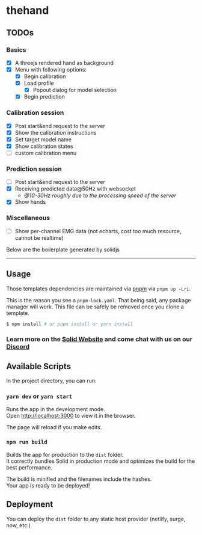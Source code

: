 # thehand

## TODOs

### Basics

- [x] A threejs rendered hand as background
- [x] Menu with following options:
    - [x] Begin calibration
    - [x] Load profile
        - [x] Popout dialog for model selection
    - [x] Begin prediction

### Calibration session

- [x] Post start&end request to the server
- [x] Show the calibration instructions
- [x] Set target model name
- [x] Show calibration states
- [ ] custom calibration menu

### Prediction session

- [ ] Post start&end request to the server
- [x] Receiving predicted data@50Hz with websocket
    - *@10-30Hz roughly due to the processing speed of the server*
- [x] Show hands

### Miscellaneous

- [ ] Show per-channel EMG data (not echarts, cost too much resource, cannot be realtime)

Below are the boilerplate generated by solidjs

---

## Usage

Those templates dependencies are maintained via [pnpm](https://pnpm.io) via `pnpm up -Lri`.

This is the reason you see a `pnpm-lock.yaml`. That being said, any package manager will work. This file can be safely
be removed once you clone a template.

```bash
$ npm install # or pnpm install or yarn install
```

### Learn more on the [Solid Website](https://solidjs.com) and come chat with us on our [Discord](https://discord.com/invite/solidjs)

## Available Scripts

In the project directory, you can run:

### `yarn dev` or `yarn start`

Runs the app in the development mode.<br>
Open [http://localhost:3000](http://localhost:3000) to view it in the browser.

The page will reload if you make edits.<br>

### `npm run build`

Builds the app for production to the `dist` folder.<br>
It correctly bundles Solid in production mode and optimizes the build for the best performance.

The build is minified and the filenames include the hashes.<br>
Your app is ready to be deployed!

## Deployment

You can deploy the `dist` folder to any static host provider (netlify, surge, now, etc.)
